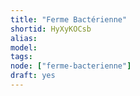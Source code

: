 ```yaml
---
title: "Ferme Bactérienne"
shortid: HyXyKOCsb
alias:
model:
tags:
node: ["ferme-bacterienne"]
draft: yes
---
```

